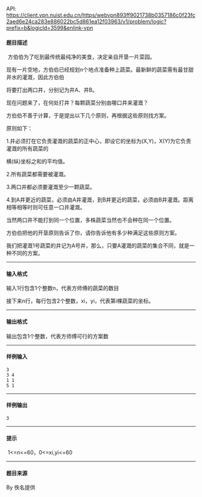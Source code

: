 API: https://client.vpn.nuist.edu.cn/https/webvpn893ff9021738b0357186c0f23fc2aed6e24ca283e886022bc5d861ea12f03963/v1/problem/logic?prefix=b&logicId=3599&enlink-vpn

#### 题目描述

 方伯伯为了吃到最传统最纯净的美食，决定亲自开垦一片菜园。

现有一片空地，方伯伯已经规划n个地点准备种上蔬菜。最新鲜的蔬菜需有最甘甜井水的灌溉，因此方伯伯

将要打出两口井，分别记为井A、井B。

现在问题来了，在何处打井？每颗蔬菜分别由哪口井来灌溉？

方伯伯不善于计算，于是提出以下几个原则，再根据这些原则找方案。

原则如下：

1.井必须打在它负责灌溉的蔬菜的正中心，即设它的坐标为(X,Y)，X(Y)为它负责灌溉的所有蔬菜的

横(纵)坐标之和的平均值。

2.所有蔬菜都需要被灌溉。

3.两口井都必须要灌溉至少一颗蔬菜。

4.到A井更近的蔬菜，必须由A井灌溉，到B井更近的蔬菜，必须由B井灌溉。距离相等相等时则可任意一口井灌溉。

当然两口井不能打到同一个位置，多株蔬菜当然也不会种在同一个位置。

方伯伯把他的开垦原则告诉了你，请你告诉他有多少种满足这些原则方案。

我们把灌溉1号蔬菜的井记为A号井，那么，只要A灌溉的蔬菜的集合不同，就是一种不同的方案。

---

#### 输入格式

输入1行包含1个整数n，代表方师傅的蔬菜的数目

接下来n行，每行包含2个整数，xi，yi，代表第i棵蔬菜的坐标。

---

#### 输出格式

输出包含1个整数，代表方师傅可行的方案数

---

#### 样例输入
```
3
3 4
1 1
5 1

```

---

#### 样例输出
```
3
```

---

#### 提示

 1<=n<=60，0<=xi,yi<=60

---

#### 题目来源

By 佚名提供